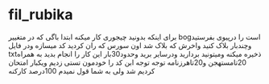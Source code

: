 # fil_rubika
برای اینکه بدونید چیجوری کار میکنه ابتدا باگی که در متغییر bogاست را درپیوی بفرستید وچندبار بلاک کنید واخرش که بلاک شد اون سورس که ران کردید کد میسازه ودر فایل txtذخیره میکنه ومیتونید بردارید ودرسایر برید وحدود30بار این کار را انجام بدید به همراه 20تامستهجن و20تاهرزنامه 
توجه توجه ابن کد را خودمون تستی زدیم ویکبار امتحان کردیم شد ولی به شما قول نمیدم 100درصد کارکنه 
